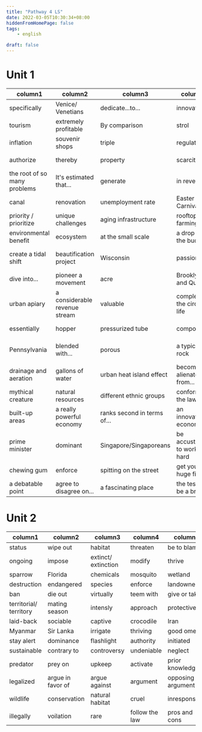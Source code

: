 ```yaml
---
title: "Pathway 4 LS"
date: 2022-03-05T10:30:34+08:00
hiddenFromHomePage: false
tags:
    - english

draft: false
---
```


# Unit 1

| **column1**                  | **column2**                   | **column3**                 | **column4**                   | **column5**               |
|------------------------------|-------------------------------|-----------------------------|-------------------------------|---------------------------|
| specifically                 | Venice/ Venetians             | dedicate...to...            | innovative                    | barrier                   |
| tourism                      | extremely profitable          | By comparison               | strol                         | gondolas                  |
| inflation                    | souvenir shops                | triple                      | regulate                      | residential buildings     |
| authorize                    | thereby                       | property                    | scarcity                      | affordable housing        |
| the root of so many problems | It's estimated that...        | generate                    | in revenue                    | financial pressure        |
| canal                        | renovation                    | unemployment rate           | Easter and Carnival           | maximize                  |
| priority / prioritize        | unique challenges             | aging infrastructure        | rooftop farming               | tremendous                |
| environmental benefit        | ecosystem                     | at the small scale          | a drop in the bucket          | gain momentum             |
| create a tidal shift         | beautification project        | Wisconsin                   | passion                       | absolutely no utilization |
| dive into...                 | pioneer a movement            | acre                        | Brooklyn and Queens           | core business             |
| urban apiary                 | a considerable revenue stream | valuable                    | complete the circle of life   | blower truck              |
| essentially                  | hopper                        | pressurized tube            | compost                       | mushroom production       |
| Pennsylvania                 | blended with...               | porous                      | a typical rock                | harbor microbial activity |
| drainage and aeration        | gallons of water              | urban heat island effect    | become alienated from...      | a significant fraction    |
| mythical creature            | natural resources             | different ethnic groups     | conform to the laws           | urbanized                 |
| built-up areas               | a really powerful economy     | ranks second in terms of... | an innovative economy         | affluent countries        |
| prime minister               | dominant                      | Singapore/Singaporeans      | be accustomed to working hard | internalize               |
| chewing gum                  | enforce                       | spitting on the street      | get you a huge fine           | flush the toilet          |
| a debatable point            | agree to disagree on...       | a fascinating place         | the test will be a breeze     | a life saver              |


# Unit 2

| **column1**            | **column2**       | **column3**         | **column4**    | **column5**       |
|------------------------|-------------------|---------------------|----------------|-------------------|
| status                 | wipe out          | habitat             | threaten       | be to blame       |
| ongoing                | impose            | extinct/ extinction | modify         | thrive            |
| sparrow                | Florida           | chemicals           | mosquito       | wetland           |
| destruction            | endangered        | species             | enforce        | landowner         |
| ban                    | die out           | virtually           | teem with      | give or take      |
| territorial/ territory | mating season     | intensly            | approach       | protective        |
| laid-back              | sociable          | captive             | crocodile      | Iran              |
| Myanmar                | Sir Lanka         | irrigate            | thriving       | good omen         |
| stay alert             | dominance         | flashlight          | authority      | initiated         |
| sustainable            | contrary to       | controversy         | undeniable     | neglect           |
| predator               | prey on           | upkeep              | activate       | prior knowledge   |
| legalized              | argue in favor of | argue against       | argument       | opposing argument |
| wildlife               | conservation      | natural habitat     | cruel          | inresponsibly     |
| illegally              | voilation         | rare                | follow the law | pros and cons     |

